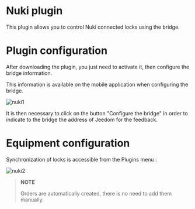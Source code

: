 # Nuki plugin

This plugin allows you to control Nuki connected locks using the bridge.

# Plugin configuration

After downloading the plugin, you just need to activate it, then configure the bridge information.

This information is available on the mobile application when configuring the bridge.

![nuki1](../images/nuki1.png)

It is then necessary to click on the button "Configure the bridge" in order to indicate to the bridge the address of Jeedom for the feedback.

# Equipment configuration 

Synchronization of locks is accessible from the Plugins menu :

![nuki2](../images/nuki2.png)

> **NOTE**
>
> Orders are automatically created, there is no need to add them manually.
